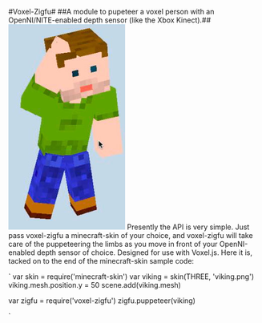 #Voxel-Zigfu#
##A module to pupeteer a voxel person with an OpenNI/NITE-enabled depth sensor (like the Xbox Kinect).##
![Screenshot](screenshot.jpg)
Presently the API is very simple.  Just pass voxel-zigfu a minecraft-skin of your choice, and voxel-zigfu will take care of the puppeteering the limbs as you move in front of your OpenNI-enabled depth sensor of choice.  Designed for use with Voxel.js.  Here it is, tacked on to the end of the minecraft-skin sample code:

`
var skin = require('minecraft-skin')
var viking = skin(THREE, 'viking.png')
viking.mesh.position.y = 50
scene.add(viking.mesh)

var zigfu = require('voxel-zigfu')
zigfu.puppeteer(viking)

`